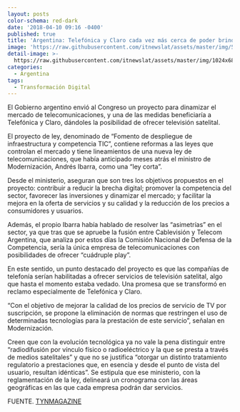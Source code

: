 ```yaml
---
layout: posts
color-schema: red-dark
date: '2018-04-10 09:16 -0400'
published: true
title: 'Argentina: Telefónica y Claro cada vez más cerca de poder brindar TV satelital'
image: 'https://raw.githubusercontent.com/itnewslat/assets/master/img/540x320/IUTP.jpg'
detail-image: >-
  https://raw.githubusercontent.com/itnewslat/assets/master/img/1024x680/iutg.jpg
categories:
  - Argentina
tags:
  - Transformación Digital
---
```

El Gobierno argentino envió al Congreso un proyecto para dinamizar el mercado de telecomunicaciones, y una de las medidas beneficiaría a Telefónica y Claro, dándoles la posibilidad de ofrecer televisión satelital.

El proyecto de ley, denominado de “Fomento de despliegue de infraestructura y competencia TIC”, contiene reformas a las leyes que controlan el mercado y tiene lineamientos de una nueva ley de telecomunicaciones, que había anticipado meses atrás el ministro de Modernización, Andrés Ibarra, como una “ley corta”.

Desde el ministerio, aseguran que son tres los objetivos propuestos en el proyecto: contribuir a reducir la brecha digital; promover la competencia del sector, favorecer las inversiones y dinamizar el mercado; y facilitar la mejora en la oferta de servicios y su calidad y la reducción de los precios a consumidores y usuarios.

Además, el propio Ibarra había hablado de resolver las “asimetrías” en el sector, ya que tras que se apruebe la fusión entre Cablevisión y Telecom Argentina, que analiza por estos días la Comisión Nacional de Defensa de la Competencia, sería la única empresa de telecomunicaciones con posibilidades de ofrecer “cuádruple play”.

En este sentido, un punto destacado del proyecto es que las compañías de telefonía serían habilitadas a ofrecer servicios de televisión satelital, algo que hasta el momento estaba vedado. Una promesa que se transformó en reclamo especialmente de Telefónica y Claro.

“Con el objetivo de mejorar la calidad de los precios de servicio de TV por suscripción, se propone la eliminación de normas que restringen el uso de determinadas tecnologías para la prestación de este servicio”, señalan en Modernización.

Creen que con la evolución tecnológica ya no vale la pena distinguir entre “radiodifusión por vínculo físico o radioeléctrico y la que se presta a través de medios satelitales” y que no se justifica “otorgar un distinto tratamiento regulatorio a prestaciones que, en esencia y desde el punto de vista del usuario, resultan idénticas”. Se estipula que ese ministerio, con la reglamentación de la ley, delineará un cronograma con las áreas geográficas en las que cada empresa podrán dar servicios.

FUENTE. [TYNMAGAZINE](http://www.tynmagazine.com/argentina-telefonica-y-claro-cada-vez-mas-cerca-de-poder-brindar-tv-satelital/)